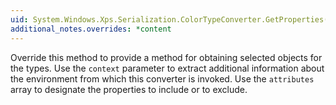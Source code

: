 ```yaml
---
uid: System.Windows.Xps.Serialization.ColorTypeConverter.GetProperties(System.ComponentModel.ITypeDescriptorContext,System.Object,System.Attribute[])
additional_notes.overrides: *content
---
```


<p>Override this method to provide a method for obtaining selected <xref href="System.ComponentModel.PropertyDescriptor"></xref> objects for the types. Use the <code>context</code> parameter to extract additional information about the environment from which this converter is invoked. Use the <code>attributes</code> array to designate the properties to include or to exclude.</p>



